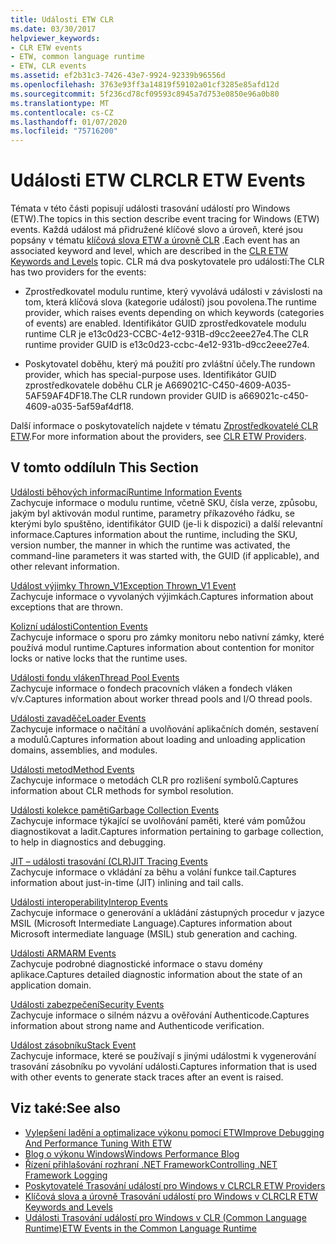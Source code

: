 ```yaml
---
title: Události ETW CLR
ms.date: 03/30/2017
helpviewer_keywords:
- CLR ETW events
- ETW, common language runtime
- ETW, CLR events
ms.assetid: ef2b31c3-7426-43e7-9924-92339b96556d
ms.openlocfilehash: 3763e93ff3a14819f59102a01cf3285e85afd12d
ms.sourcegitcommit: 5f236cd78cf09593c8945a7d753e0850e96a0b80
ms.translationtype: MT
ms.contentlocale: cs-CZ
ms.lasthandoff: 01/07/2020
ms.locfileid: "75716200"
---
```

# <a name="clr-etw-events"></a><span data-ttu-id="abff9-102">Události ETW CLR</span><span class="sxs-lookup"><span data-stu-id="abff9-102">CLR ETW Events</span></span>
<span data-ttu-id="abff9-103">Témata v této části popisují události trasování událostí pro Windows (ETW).</span><span class="sxs-lookup"><span data-stu-id="abff9-103">The topics in this section describe event tracing for Windows (ETW) events.</span></span> <span data-ttu-id="abff9-104">Každá událost má přidružené klíčové slovo a úroveň, které jsou popsány v tématu [klíčová slova ETW a úrovně CLR](clr-etw-keywords-and-levels.md) .</span><span class="sxs-lookup"><span data-stu-id="abff9-104">Each event has an associated keyword and level, which are described in the [CLR ETW Keywords and Levels](clr-etw-keywords-and-levels.md) topic.</span></span> <span data-ttu-id="abff9-105">CLR má dva poskytovatele pro události:</span><span class="sxs-lookup"><span data-stu-id="abff9-105">The CLR has two providers for the events:</span></span>  
  
- <span data-ttu-id="abff9-106">Zprostředkovatel modulu runtime, který vyvolává události v závislosti na tom, která klíčová slova (kategorie událostí) jsou povolena.</span><span class="sxs-lookup"><span data-stu-id="abff9-106">The runtime provider, which raises events depending on which keywords (categories of events) are enabled.</span></span> <span data-ttu-id="abff9-107">Identifikátor GUID zprostředkovatele modulu runtime CLR je e13c0d23-CCBC-4e12-931B-d9cc2eee27e4.</span><span class="sxs-lookup"><span data-stu-id="abff9-107">The CLR runtime provider GUID is e13c0d23-ccbc-4e12-931b-d9cc2eee27e4.</span></span>  
  
- <span data-ttu-id="abff9-108">Poskytovatel doběhu, který má použití pro zvláštní účely.</span><span class="sxs-lookup"><span data-stu-id="abff9-108">The rundown provider, which has special-purpose uses.</span></span> <span data-ttu-id="abff9-109">Identifikátor GUID zprostředkovatele doběhu CLR je A669021C-C450-4609-A035-5AF59AF4DF18.</span><span class="sxs-lookup"><span data-stu-id="abff9-109">The CLR rundown provider GUID is a669021c-c450-4609-a035-5af59af4df18.</span></span>  
  
 <span data-ttu-id="abff9-110">Další informace o poskytovatelích najdete v tématu [Zprostředkovatelé CLR ETW](clr-etw-providers.md).</span><span class="sxs-lookup"><span data-stu-id="abff9-110">For more information about the providers, see [CLR ETW Providers](clr-etw-providers.md).</span></span>  
  
## <a name="in-this-section"></a><span data-ttu-id="abff9-111">V tomto oddílu</span><span class="sxs-lookup"><span data-stu-id="abff9-111">In This Section</span></span>  
 [<span data-ttu-id="abff9-112">Události běhových informací</span><span class="sxs-lookup"><span data-stu-id="abff9-112">Runtime Information Events</span></span>](runtime-information-etw-events.md)  
 <span data-ttu-id="abff9-113">Zachycuje informace o modulu runtime, včetně SKU, čísla verze, způsobu, jakým byl aktivován modul runtime, parametry příkazového řádku, se kterými bylo spuštěno, identifikátor GUID (je-li k dispozici) a další relevantní informace.</span><span class="sxs-lookup"><span data-stu-id="abff9-113">Captures information about the runtime, including the SKU, version number, the manner in which the runtime was activated, the command-line parameters it was started with, the GUID (if applicable), and other relevant information.</span></span>  
  
 [<span data-ttu-id="abff9-114">Událost výjimky Thrown_V1</span><span class="sxs-lookup"><span data-stu-id="abff9-114">Exception Thrown_V1 Event</span></span>](exception-thrown-v1-etw-event.md)  
 <span data-ttu-id="abff9-115">Zachycuje informace o vyvolaných výjimkách.</span><span class="sxs-lookup"><span data-stu-id="abff9-115">Captures information about exceptions that are thrown.</span></span>  
  
 [<span data-ttu-id="abff9-116">Kolizní události</span><span class="sxs-lookup"><span data-stu-id="abff9-116">Contention Events</span></span>](contention-etw-events.md)  
 <span data-ttu-id="abff9-117">Zachycuje informace o sporu pro zámky monitoru nebo nativní zámky, které používá modul runtime.</span><span class="sxs-lookup"><span data-stu-id="abff9-117">Captures information about contention for monitor locks or native locks that the runtime uses.</span></span>  
  
 [<span data-ttu-id="abff9-118">Události fondu vláken</span><span class="sxs-lookup"><span data-stu-id="abff9-118">Thread Pool Events</span></span>](thread-pool-etw-events.md)  
 <span data-ttu-id="abff9-119">Zachycuje informace o fondech pracovních vláken a fondech vláken v/v.</span><span class="sxs-lookup"><span data-stu-id="abff9-119">Captures information about worker thread pools and I/O thread pools.</span></span>  
  
 [<span data-ttu-id="abff9-120">Události zavaděče</span><span class="sxs-lookup"><span data-stu-id="abff9-120">Loader Events</span></span>](loader-etw-events.md)  
 <span data-ttu-id="abff9-121">Zachycuje informace o načítání a uvolňování aplikačních domén, sestavení a modulů.</span><span class="sxs-lookup"><span data-stu-id="abff9-121">Captures information about loading and unloading application domains, assemblies, and modules.</span></span>  
  
 [<span data-ttu-id="abff9-122">Události metod</span><span class="sxs-lookup"><span data-stu-id="abff9-122">Method Events</span></span>](method-etw-events.md)  
 <span data-ttu-id="abff9-123">Zachycuje informace o metodách CLR pro rozlišení symbolů.</span><span class="sxs-lookup"><span data-stu-id="abff9-123">Captures information about CLR methods for symbol resolution.</span></span>  
  
 [<span data-ttu-id="abff9-124">Události kolekce paměti</span><span class="sxs-lookup"><span data-stu-id="abff9-124">Garbage Collection Events</span></span>](garbage-collection-etw-events.md)  
 <span data-ttu-id="abff9-125">Zachycuje informace týkající se uvolňování paměti, které vám pomůžou diagnostikovat a ladit.</span><span class="sxs-lookup"><span data-stu-id="abff9-125">Captures information pertaining to garbage collection, to help in diagnostics and debugging.</span></span>  
  
 [<span data-ttu-id="abff9-126">JIT – události trasování (CLR)</span><span class="sxs-lookup"><span data-stu-id="abff9-126">JIT Tracing Events</span></span>](jit-tracing-etw-events.md)  
 <span data-ttu-id="abff9-127">Zachycuje informace o vkládání za běhu a volání funkce tail.</span><span class="sxs-lookup"><span data-stu-id="abff9-127">Captures information about just-in-time (JIT) inlining and tail calls.</span></span>  
  
 [<span data-ttu-id="abff9-128">Události interoperability</span><span class="sxs-lookup"><span data-stu-id="abff9-128">Interop Events</span></span>](interop-etw-events.md)  
 <span data-ttu-id="abff9-129">Zachycuje informace o generování a ukládání zástupných procedur v jazyce MSIL (Microsoft Intermediate Language).</span><span class="sxs-lookup"><span data-stu-id="abff9-129">Captures information about Microsoft intermediate language (MSIL) stub generation and caching.</span></span>  
  
 [<span data-ttu-id="abff9-130">Události ARM</span><span class="sxs-lookup"><span data-stu-id="abff9-130">ARM Events</span></span>](application-domain-resource-monitoring-arm-etw-events.md)  
 <span data-ttu-id="abff9-131">Zachycuje podrobné diagnostické informace o stavu domény aplikace.</span><span class="sxs-lookup"><span data-stu-id="abff9-131">Captures detailed diagnostic information about the state of an application domain.</span></span>  
  
 [<span data-ttu-id="abff9-132">Události zabezpečení</span><span class="sxs-lookup"><span data-stu-id="abff9-132">Security Events</span></span>](security-etw-events.md)  
 <span data-ttu-id="abff9-133">Zachycuje informace o silném názvu a ověřování Authenticode.</span><span class="sxs-lookup"><span data-stu-id="abff9-133">Captures information about strong name and Authenticode verification.</span></span>  
  
 [<span data-ttu-id="abff9-134">Událost zásobníku</span><span class="sxs-lookup"><span data-stu-id="abff9-134">Stack Event</span></span>](stack-etw-event.md)  
 <span data-ttu-id="abff9-135">Zachycuje informace, které se používají s jinými událostmi k vygenerování trasování zásobníku po vyvolání události.</span><span class="sxs-lookup"><span data-stu-id="abff9-135">Captures information that is used with other events to generate stack traces after an event is raised.</span></span>  
  
## <a name="see-also"></a><span data-ttu-id="abff9-136">Viz také:</span><span class="sxs-lookup"><span data-stu-id="abff9-136">See also</span></span>

- [<span data-ttu-id="abff9-137">Vylepšení ladění a optimalizace výkonu pomocí ETW</span><span class="sxs-lookup"><span data-stu-id="abff9-137">Improve Debugging And Performance Tuning With ETW</span></span>](https://docs.microsoft.com/archive/msdn-magazine/2007/april/event-tracing-improve-debugging-and-performance-tuning-with-etw)
- [<span data-ttu-id="abff9-138">Blog o výkonu Windows</span><span class="sxs-lookup"><span data-stu-id="abff9-138">Windows Performance Blog</span></span>](https://blogs.msdn.microsoft.com/pigscanfly/tag/xperf/)
- [<span data-ttu-id="abff9-139">Řízení přihlašování rozhraní .NET Framework</span><span class="sxs-lookup"><span data-stu-id="abff9-139">Controlling .NET Framework Logging</span></span>](controlling-logging.md)
- [<span data-ttu-id="abff9-140">Poskytovatelé Trasování událostí pro Windows v CLR</span><span class="sxs-lookup"><span data-stu-id="abff9-140">CLR ETW Providers</span></span>](clr-etw-providers.md)
- [<span data-ttu-id="abff9-141">Klíčová slova a úrovně Trasování událostí pro Windows v CLR</span><span class="sxs-lookup"><span data-stu-id="abff9-141">CLR ETW Keywords and Levels</span></span>](clr-etw-keywords-and-levels.md)
- [<span data-ttu-id="abff9-142">Události Trasování událostí pro Windows v CLR (Common Language Runtime)</span><span class="sxs-lookup"><span data-stu-id="abff9-142">ETW Events in the Common Language Runtime</span></span>](etw-events-in-the-common-language-runtime.md)
